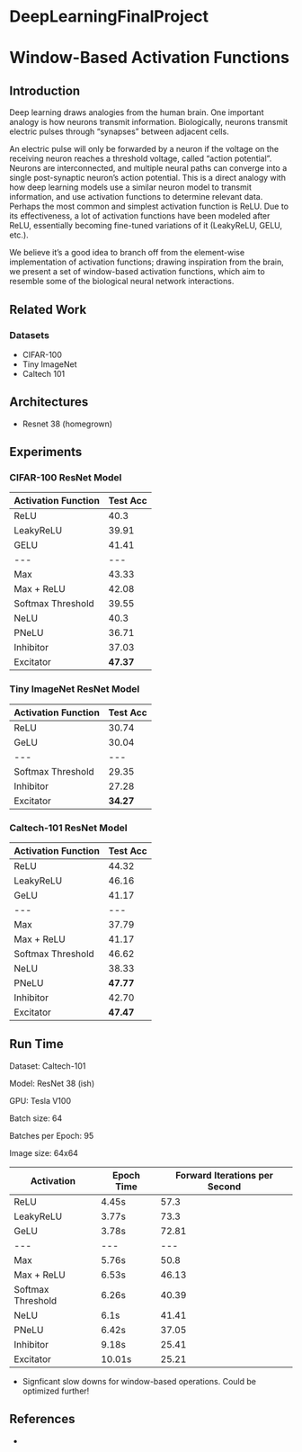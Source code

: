 # DeepLearningFinalProject

# Window-Based Activation Functions

## Introduction
Deep learning draws analogies from the  human brain. One important analogy is how  neurons  transmit  information.   Biologically,  neurons transmit electric pulses through  “synapses”  between  adjacent  cells.

An  electric pulse will only be forwarded by a neuron  if  the  voltage on the receiving neuron  reaches  a  threshold  voltage,  called  “action  potential”.   Neurons  are  interconnected, and  multiple  neural  paths  can  converge  into  a single post-synaptic  neuron’s  action  potential.
This is a direct analogy with how deep learning models use a similar neuron model to transmit information, and use activation functions to determine relevant data. Perhaps the most common and simplest activation function is ReLU.  Due to its effectiveness, a lot of activation functions have been modeled after ReLU, essentially becoming fine-tuned variations of it (LeakyReLU, GELU, etc.).

We believe it’s a good idea to branch off from the element-wise implementation of activation functions; drawing inspiration from the brain, we present a set of window-based activation functions, which aim to resemble some of the biological neural network interactions.


## Related Work


### Datasets

* CIFAR-100
* Tiny ImageNet
* Caltech 101

## Architectures

* Resnet 38 (homegrown)

## Experiments 

### CIFAR-100 ResNet Model

| Activation Function | Test Acc  |  
| --- | --- |
| ReLU |  40.3 |
| LeakyReLU | 39.91 |
| GELU | 41.41 | 
| --- | --- |
| Max | 43.33 |
| Max + ReLU | 42.08 |
| Softmax Threshold | 39.55 |
| NeLU | 40.3 |
| PNeLU | 36.71 |
| Inhibitor | 37.03 |
| Excitator | **47.37** |

### Tiny ImageNet ResNet Model
| Activation Function | Test Acc |
| --- | --- |
| ReLU | 30.74 |
| GeLU | 30.04 | 
| ---  |  ---  |
| Softmax Threshold | 29.35 |
| Inhibitor | 27.28 |
| Excitator | **34.27** |

### Caltech-101 ResNet Model
| Activation Function | Test Acc |
| --- | --- |
| ReLU | 44.32 |
| LeakyReLU | 46.16 |
| GeLU | 41.17 | 
| ---  |  ---  |
| Max | 37.79 |
| Max + ReLU | 41.17 |
| Softmax Threshold | 46.62 |
| NeLU | 38.33 |
| PNeLU | **47.77** | 
| Inhibitor | 42.70 |
| Excitator | **47.47** |


## Run Time

Dataset: Caltech-101

Model: ResNet 38 (ish)

GPU: Tesla V100

Batch size: 64

Batches per Epoch: 95

Image size: 64x64


| Activation | Epoch Time | Forward Iterations per Second |
| --- | --- | --- |
| ReLU | 4.45s | 57.3 | 
| LeakyReLU | 3.77s | 73.3 |
| GeLU | 3.78s | 72.81 |
| --- | --- | --- | 
| Max | 5.76s | 50.8 |
| Max + ReLU | 6.53s | 46.13 |
| Softmax Threshold | 6.26s | 40.39 |
| NeLU | 6.1s | 41.41 |
| PNeLU | 6.42s | 37.05 |
| Inhibitor | 9.18s | 25.41 |
| Excitator | 10.01s | 25.21 |

* Signficant slow downs for window-based operations. Could be optimized further!



## References

-
